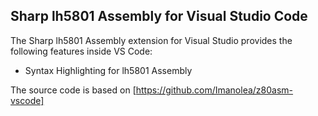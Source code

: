 ## Sharp lh5801 Assembly for Visual Studio Code

The Sharp lh5801 Assembly extension for Visual Studio provides the following features inside VS Code:

* Syntax Highlighting for lh5801 Assembly


The source code is based on [https://github.com/Imanolea/z80asm-vscode]
